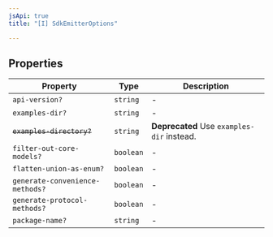 ```yaml
---
jsApi: true
title: "[I] SdkEmitterOptions"

---
```

## Properties

| Property | Type | Description |
| ------ | ------ | ------ |
| `api-version?` | `string` | - |
| `examples-dir?` | `string` | - |
| ~~`examples-directory?`~~ | `string` | **Deprecated** Use `examples-dir` instead. |
| `filter-out-core-models?` | `boolean` | - |
| `flatten-union-as-enum?` | `boolean` | - |
| `generate-convenience-methods?` | `boolean` | - |
| `generate-protocol-methods?` | `boolean` | - |
| `package-name?` | `string` | - |

